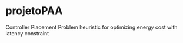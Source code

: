 # projetoPAA
Controller Placement Problem heuristic for optimizing energy cost with latency constraint
